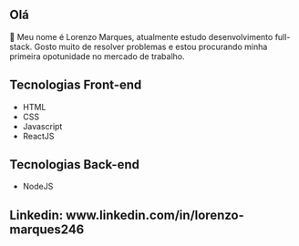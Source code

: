 <h2> Olá</h2> 👋
  Meu nome é Lorenzo Marques, atualmente estudo desenvolvimento full-stack. Gosto muito de resolver problemas e estou procurando minha primeira opotunidade no mercado de trabalho.
  
 <h2> Tecnologias Front-end </h2>
  <ul>
  <li>HTML</li>
  <li>CSS</li>
  <li>Javascript</li>
  <li>ReactJS</li>
</ul>

<h2> Tecnologias Back-end </h2>
  <ul>
  <li>NodeJS</li>
</ul>

<h2>Linkedin: www.linkedin.com/in/lorenzo-marques246</h2>
